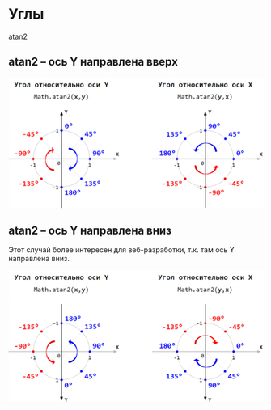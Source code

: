 # Углы

[atan2](https://en.wikipedia.org/wiki/Atan2)

## atan2 – ось Y направлена вверх

![axis-y-up](./pic/axis-y-up.png)

## atan2 – ось Y направлена вниз

Этот случай более интересен для веб-разработки, т.к. там ось Y направлена вниз.

![axis-y-down](./pic/axis-y-down.png)
